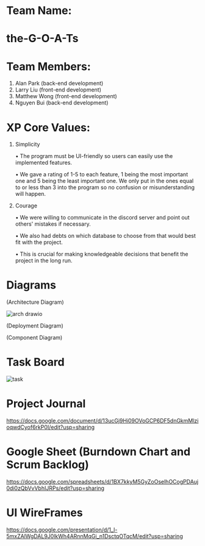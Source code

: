 # Team Name:
# the-G-O-A-Ts
# Team Members:
1. Alan Park (back-end development)
2. Larry Liu (front-end development)
3. Matthew Wong (front-end development)
4. Nguyen Bui (back-end development)

# XP Core Values:
1. Simplicity
   
   • The program must be UI-friendly so users can easily use the implemented features.
   
   • We gave a rating of 1-5 to each feature, 1 being the most important one and 5 being the least important one. We only put in the ones equal to or less than 3 into the program so no confusion or misunderstanding will happen.

2. Courage

   • We were willing to communicate in the discord server and point out others' mistakes if necessary.

   • We also had debts on which database to choose from that would best fit with the project. 

   • This is crucial for making knowledgeable decisions that benefit the project in the long run.

# Diagrams

(Architecture Diagram)

![arch drawio](https://github.com/gopinathsjsu/team-project-the-g-o-a-ts/assets/75860665/d9b97c20-3580-4da1-87ce-1c086f8e759f)

(Deployment Diagram)

(Component Diagram)

# Task Board

![task](https://github.com/gopinathsjsu/team-project-the-g-o-a-ts/assets/75860665/3917fd06-97b5-4b7b-8c4e-3ce8d2f16889)

# Project Journal 

https://docs.google.com/document/d/13ucGj9Hi09OVoGCP6DF5dnGkmMlzioqwdCyof6rkP0I/edit?usp=sharing

# Google Sheet (Burndown Chart and Scrum Backlog)

https://docs.google.com/spreadsheets/d/1BX7kkyM5GyZoOselhOCogPDAuj0di0zQbVvVbhIJRPs/edit?usp=sharing

# UI WireFrames

https://docs.google.com/presentation/d/1_l-5mxZAlWgDAL9J0lkWh4ARnnMqGi_n1DsctqOTqcM/edit?usp=sharing






